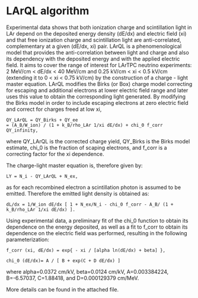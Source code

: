 LArQL algorithm
====================================

Experimental data shows that both ionization charge and scintillation light in LAr depend on the deposited energy density (dE/dx) and electric field (xi) and that free ionization charge and scintillation light are anti-correlated, complementary at a given (dE/dx, xi) pair.
LArQL is a phenomenological model that provides the anti-correlation between light and charge and also its dependency with the deposited energy and with the applied electric field. It aims to cover the range of interest for LArTPC neutrino experiments: 2 MeV/cm \< dE/dx \< 40 MeV/cm and 0.25 kV/cm \< xi \< 0.5 kV/cm (extending it to 0 \< xi \< 0.75 kV/cm) by the construction of a charge - light master equation. LArQL modifies the Birks (or Box) charge model correcting for escaping and additional electrons at lower electric field range and later uses this value to obtain the corresponding light generated.
By modifying the Birks model in order to include escaping electrons at zero electric field and correct for charges freed at low xi,

    QY_LArQL = QY_Birks + QY_ee 
    = (A_B/W_ion) / (1 + k_B/rho_LAr 1/xi dE/dx) + chi_0 f_corr QY_infinity,

where QY_LArQL is the corrected charge yield, QY_Birks is the Birks model estimate, chi_0 is the fraction of scaping electrons, and f_corr is a correcting factor for the xi dependence.

The charge-light master equation is, therefore given by:

    LY = N_i - QY_LArQL + N_ex,

as for each recombined electron a scintillation photon is assumed to be emitted.
Therefore the emitted light density is obtained as:

    dL/dx = 1/W_ion dE/dx [ 1 + N_ex/N_i - chi_0 f_corr - A_B/ (1 + k_B/rho_LAr 1/xi dE/dx) ].

Using experimental data, a preliminary fit of the chi_0 function to obtain its dependence on the energy deposited, as well as a fit to f_corr to obtain its dependence on the electric field was performed, resulting in the following parameterization:

    f_corr (xi, dE/dx) = exp{ - xi / [alpha ln(dE/dx) + beta] }, 

    chi_0 (dE/dx)= A / [ B + exp(C + D dE/dx) ]

where alpha=0.0372 cm/kV, beta=0.0124 cm/kV, A=0.003384224, B=-6.57037, C=1.88418, and D=0.000129379 cm/MeV.

More details can be found in the attached file.
